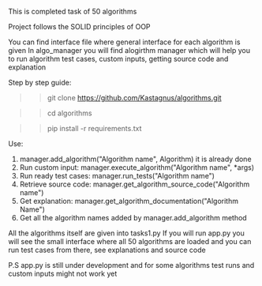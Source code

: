 This is completed task of 50 algorithms

Project follows the SOLID principles of OOP

You can find interface file where general interface for each algorithm is given
In algo_manager you will find alogirthm manager which will help you to run algorithm test cases, custom inputs,
getting source code and explanation

Step by step guide:
>> git clone https://github.com/Kastagnus/algorithms.git

>> cd algorithms

>> pip install -r requirements.txt

Use:
1. manager.add_algorithm("Algorithm name", Algorithm) it is already done
2. Run custom input: manager.execute_algorithm("Algorithm name", *args)
3. Run ready test cases: manager.run_tests("Algorithm name")
4. Retrieve source code: manager.get_algorithm_source_code("Algorithm name")
5. Get explanation: manager.get_algorithm_documentation("Algorithm Name")
6. Get all the algorithm names added by manager.add_algorithm method

All the algorithms itself are given into tasks1.py
If you will run app.py you will see the small interface where all 50 algorithms are loaded and you
can run test cases from there, see explanations and source code

P.S app.py is still under development and for some algorithms test runs and custom inputs might not work yet


